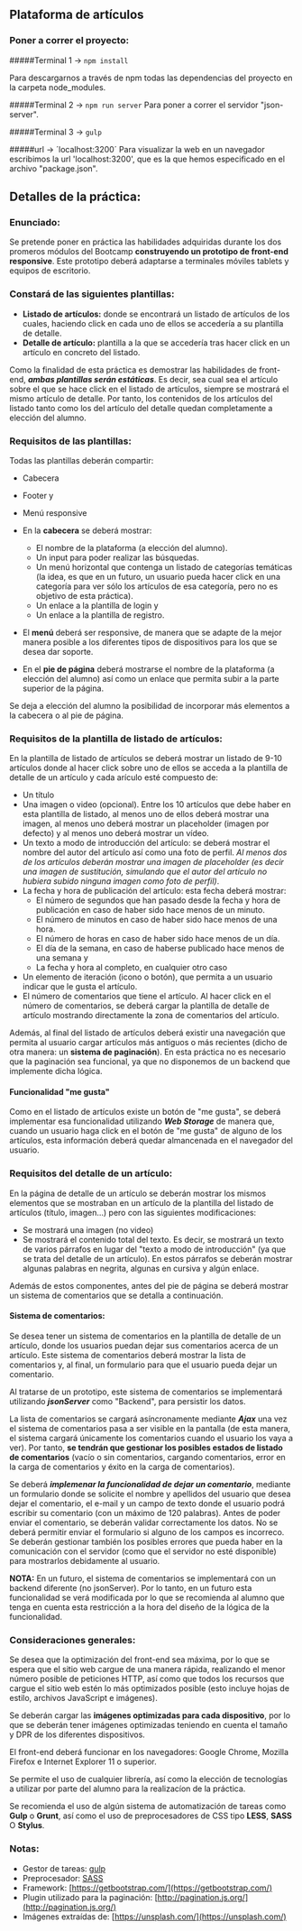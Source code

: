 ## Plataforma de artículos

### Poner a correr el proyecto:
#####Terminal 1 -> `npm install`

Para descargarnos a través de npm todas las dependencias del proyecto en la carpeta node_modules.

#####Terminal 2 -> `npm run server`
Para poner a correr el servidor "json-server".

#####Terminal 3 -> `gulp`

#####url -> ´localhost:3200´
Para visualizar la web en un navegador escribimos la url 'localhost:3200', que es la que hemos especificado en el archivo "package.json". 

## Detalles de la práctica:

### Enunciado:
Se pretende poner en práctica las habilidades adquiridas durante los dos promeros módulos del Bootcamp **construyendo un prototipo de front-end responsive**. Este prototipo deberá adaptarse a terminales móviles tablets y equipos de escritorio.

### Constará de las siguientes plantillas:
* **Listado de artículos:** donde se encontrará un listado de artículos de los cuales, haciendo click en cada uno de ellos se accedería a su plantilla de detalle.
* **Detalle de artículo:** plantilla a la que se accedería tras hacer click en un artículo en concreto del listado.

Como la finalidad de esta práctica es demostrar las habilidades de front-end, ***ambas plantillas serán estáticas***. Es decir, sea cual sea el artículo sobre el que se hace click en el listado de artículos, siempre se mostrará el mismo artículo de detalle. Por tanto, los contenidos de los artículos del listado tanto como los del artículo del detalle quedan completamente a elección del alumno.

### Requisitos de las plantillas:
Todas las plantillas deberán compartir:
* Cabecera
* Footer y
* Menú responsive

* En la **cabecera** se deberá mostrar:

	- El nombre de la plataforma (a elección del alumno).
	- Un input para poder realizar las búsquedas.
	- Un menú horizontal que contenga un listado de categorías temáticas (la idea, es que en un futuro, un usuario pueda hacer click en una categoría para ver sólo los artículos de esa categoría, pero no es objetivo de esta práctica).
	- Un enlace a la plantilla de login y 
	- Un enlace a la plantilla de registro.

* El **menú** deberá ser responsive, de manera que se adapte de la mejor manera posible a los diferentes tipos de dispositivos para los que se desea dar soporte.

* En el **pie de página** deberá mostrarse el nombre de la plataforma (a elección del alumno) así como un enlace que permita subir a la parte superior de la página.

Se deja a elección del alumno la posibilidad de incorporar más elementos a la cabecera o al pie de página.


### Requisitos de la plantilla de listado de artículos:
En la plantilla de listado de artículos se deberá mostrar un listado de 9-10 artículos donde al hacer click sobre uno de ellos se acceda a la plantilla de detalle de un artículo y cada arículo esté compuesto de:

* Un título
* Una imagen o video (opcional). Entre los 10 artículos que debe haber en esta plantilla de listado, al menos uno de ellos deberá mostrar una imagen, al menos uno deberá mostrar un placeholder (imagen por defecto) y al menos uno deberá mostrar un vídeo.
* Un texto a modo de introducción del artículo: se deberá mostrar el nombre del autor del artículo así como una foto de perfil. *Al menos dos de los artículos deberán mostrar una imagen de placeholder (es decir una imagen de sustitución, simulando que el autor del artículo no hubiera subido ninguna imagen como foto de perfil)*.
* La fecha y hora de publicación del artículo: esta fecha deberá mostrar:
	- El número de segundos que han pasado desde la fecha y hora de publicación en caso de haber sido hace menos de un minuto.
	- El número de minutos en caso de haber sido hace menos de una hora.
	- El número de horas en caso de haber sido hace menos de un día. 
	- El día de la semana, en caso de haberse publicado hace menos de una semana y 
	- La fecha y hora al completo, en cualquier otro caso
* Un elemento de iteración (icono o botón), que permita a un usuario indicar que le gusta el artículo.
* El número de comentarios que tiene el artículo. Al hacer click en el número de comentarios, se deberá cargar la plantilla de detalle de artículo mostrando directamente la zona de comentarios del artículo.

Además, al final del listado de artículos deberá existir una navegación que permita al usuario cargar artículos más antiguos o más recientes (dicho de otra manera: un **sistema de paginación**). En esta práctica no es necesario que la paginación sea funcional, ya que no disponemos de un backend que implemente dicha lógica.

#### Funcionalidad "me gusta"
Como en el listado de artículos existe un botón de "me gusta", se deberá implementar esa funcionalidad utilizando ***Web Storage*** de manera que, cuando un usuario haga click en el botón de "me gusta" de alguno de los artículos, esta información deberá quedar almancenada en el navegador del usuario.

### Requisitos del detalle de un artículo:
En la página de detalle de un artículo se deberán mostrar los mismos elementos que se mostraban en un artículo de la plantilla del listado de artículos (título, imagen...) pero con las siguientes modificaciones:

* Se mostrará una imagen (no video)
* Se mostrará el contenido total del texto. Es decir, se mostrará un texto de varios párrafos en lugar del "texto a modo de introducción" (ya que se trata del detalle de un artículo). En estos párrafos se deberán mostrar algunas palabras en negrita, algunas en cursiva y algún enlace.

Además de estos componentes, antes del pie de página se deberá mostrar un sistema de comentarios que se detalla a continuación. 

#### Sistema de comentarios:
Se desea tener un sistema de comentarios en la plantilla de detalle de un artículo, donde los usuarios puedan dejar sus comentarios acerca de un artículo. Este sistema de comentarios deberá mostrar la lista de comentarios y, al final, un formulario para que el usuario pueda dejar un comentario. 

Al tratarse de un prototipo, este sistema de comentarios se implementará utilizando ***jsonServer*** como "Backend", para persistir los datos.

La lista de comentarios se cargará asíncronamente mediante ***Ajax*** una vez el sistema de comentarios pasa a ser visible en la pantalla (de esta manera, el sistema cargará únicamente los comentarios cuando el usuario los vaya a ver). Por tanto, **se tendrán que gestionar los posibles estados de listado de comentarios** (vacío o sin comentarios, cargando comentarios, error en la carga de comentarios y éxito en la carga de comentarios).

Se deberá ***implemenar la funcionalidad de dejar un comentario***, mediante un formulario donde se solicite el nombre y apellidos del usuario que desea dejar el comentario, el e-mail y un campo de texto donde el usuario podrá escribir su comentario (con un máximo de 120 palabras). Antes de poder enviar el comentario, se deberán validar correctamente los datos. No se deberá permitir enviar el formulario si alguno de los campos es incorreco. Se deberán gestionar también los posibles errores que pueda haber en la comunicación con el servidor (como que el servidor no esté disponible) para mostrarlos debidamente al usuario.

**NOTA:** En un futuro, el sistema de comentarios se implementará con un backend diferente (no jsonServer). Por lo tanto, en un futuro esta funcionalidad se verá modificada por lo que se recomienda al alumno que tenga en cuenta esta restricción a la hora del diseño de la lógica de la funcionalidad.

### Consideraciones generales:
Se desea que la optimización del front-end sea máxima, por lo que se espera que el sitio web cargue de una manera rápida, realizando el menor número posible de peticiones HTTP, así como que todos los recursos que cargue el sitio web estén lo más optimizados posible (esto incluye hojas de estilo, archivos JavaScript e imágenes).

Se deberán cargar las **imágenes optimizadas para cada dispositivo**, por lo que se deberán tener imágenes optimizadas teniendo en cuenta el tamaño y DPR de los diferentes dispositivos.

El front-end deberá funcionar en los navegadores: Google Chrome, Mozilla Firefox e Internet Explorer 11 o superior.

Se permite el uso de cualquier librería, así como la elección de tecnologías a utilizar por parte del alumno para la realizacíon de la práctica.

Se recomienda el uso de algún sistema de automatización de tareas como **Gulp** o **Grunt**, así como el uso de preprocesadores de CSS tipo **LESS**, **SASS** O **Stylus**.


### Notas:
* Gestor de tareas: [gulp](https://gulpjs.com/)
* Preprocesador: [SASS](https://sass-lang.com/)
* Framework: [https://getbootstrap.com/](https://getbootstrap.com/)
* Plugin utilizado para la paginación: [http://pagination.js.org/](http://pagination.js.org/)
* Imágenes extraídas de: [https://unsplash.com/](https://unsplash.com/)

